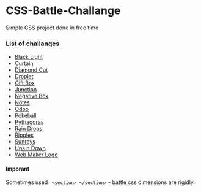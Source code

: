 # CSS-Battle-Challange

Simple CSS project done in free time

### List of challanges

-   [Black Light](https://cssbattle.dev/play/113)
-   [Curtain](https://cssbattle.dev/play/109)
-   [Diamond Cut](https://cssbattle.dev/play/82)
-   [Droplet](https://cssbattle.dev/play/115)
-   [Gift Box](https://cssbattle.dev/play/99)
-   [Junction](https://cssbattle.dev/play/84)
-   [Negative Box](https://cssbattle.dev/play/114)
-   [Notes](https://cssbattle.dev/play/77)
-   [Odoo](https://cssbattle.dev/play/81)
-   [Pokeball](https://cssbattle.dev/play/95)
-   [Pythagoras](https://cssbattle.dev/play/85)
-   [Rain Drops](https://cssbattle.dev/play/111)
-   [Ripples](https://cssbattle.dev/play/94)
-   [Sunrays](https://cssbattle.dev/play/110)
-   [Ups n Down](https://cssbattle.dev/play/4)
-   [Web Maker Logo](https://cssbattle.dev/play/14)

#### Imporant

Sometimes used ` <section> </section>` - battle css dimensions are rigidly.

